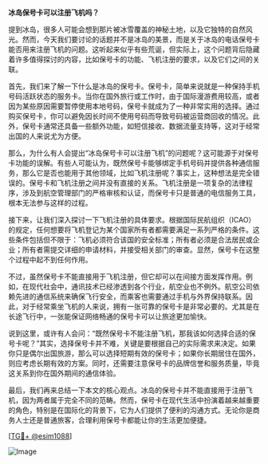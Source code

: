 **冰岛保号卡可以注册飞机吗？**

提到冰岛，很多人可能会想到那片被冰雪覆盖的神秘土地，以及它独特的自然风光。然而，今天我们要讨论的话题并不是冰岛的美景，而是关于冰岛的电话保号卡能否用来注册飞机的问题。这听起来似乎有些荒诞，但实际上，这个问题背后隐藏着许多值得探讨的内容，比如保号卡的功能、飞机注册的要求，以及它们之间的关联。

首先，我们来了解一下什么是冰岛的保号卡。保号卡，简单来说就是一种保持手机号码活跃状态的服务卡。当你在国外旅行或工作时，由于国际漫游费用较高，或者因为某些原因需要暂停使用本地号码，保号卡就成为了一种非常实用的选择。通过购买保号卡，你可以避免因长时间不使用号码而导致号码被运营商回收的情况。此外，保号卡通常还具备一些额外功能，如短信接收、数据流量支持等，这对于经常出国的人来说尤为方便。

那么，为什么有人会提出“冰岛保号卡可以注册飞机”的问题呢？这可能源于对保号卡功能的误解。有些人可能认为，既然保号卡能够绑定手机号码并提供各种通信服务，那么它是否也能用于其他领域，比如飞机注册呢？事实上，这种想法是完全错误的。保号卡和飞机注册之间并没有直接的关系。飞机注册是一项复杂的法律程序，涉及到航空管理部门的严格审核和认证，而保号卡只是普通的电信服务工具，根本无法参与这样的过程。

接下来，让我们深入探讨一下飞机注册的具体要求。根据国际民航组织（ICAO）的规定，任何想要将飞机登记为某个国家所有者都需要满足一系列严格的条件。这些条件包括但不限于：飞机必须符合该国的安全标准；所有者必须是合法居民或企业；所有者需提交详细的申请材料，并接受相关部门的审查。显然，保号卡在这整个过程中起不到任何作用。

不过，虽然保号卡不能直接用于飞机注册，但它却可以在间接方面发挥作用。例如，在现代社会中，通讯技术已经渗透到各个行业，航空业也不例外。航空公司依赖先进的通信系统来确保飞行安全，而乘客也需要通过手机与外界保持联系。因此，对于经常乘坐飞机的人来说，拥有一张可靠的保号卡是非常必要的。尤其是在长途飞行中，一张能保证网络畅通的保号卡可以让旅途更加愉快。

说到这里，或许有人会问：“既然保号卡不能注册飞机，那我该如何选择合适的保号卡呢？”其实，选择保号卡并不难，关键是要根据自己的实际需求来决定。如果你只是偶尔出国旅游，那么可以选择短期有效的保号卡；如果你长期居住在国外，则应考虑长期有效的方案。同时，还需要注意保号卡的品牌信誉和服务质量，毕竟这关系到你在国外期间的通信体验。

最后，我们再来总结一下本文的核心观点。冰岛的保号卡并不能直接用于注册飞机，因为两者属于完全不同的范畴。然而，保号卡在现代生活中扮演着越来越重要的角色，特别是在国际化的背景下，它为人们提供了便利的沟通方式。无论你是商务人士还是普通旅客，合理利用保号卡都能让你的生活更加便捷。

[[TG💪+ @esim1088](https://t.me/s/esim1088)]

![Image](https://i.postimg.cc/4NQfJmqS/Snipaste-2025-05-13-00-14-12.png)